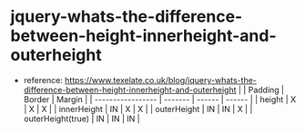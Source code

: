 # jquery-whats-the-difference-between-height-innerheight-and-outerheight
* reference: https://www.texelate.co.uk/blog/jquery-whats-the-difference-between-height-innerheight-and-outerheight
|                   | Padding | Border | Margin |
| ----------------- | ------- | ------ | ------ |
| height            |   X     |   X    |   X    |
| innerHeight       |   IN    |   X    |   X    |
| outerHeight       |   IN    |   IN   |   X    |
| outerHeight(true) |   IN    |   IN   |   IN   |

